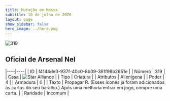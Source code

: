 ```yaml
---
title: Mutação em Massa
subtitle: 10 de julho de 2020
layout: page
show_sidebar: false
hero_image: ../hero.png
---
```


![319](https://cdn.keyforgegame.com/media/card_front/pt/479_319_R2J435GQW93W_pt.png)

## Oficial de Arsenal Nel

|----|----|
| ID | f4144de0-937f-40c0-8b09-361f98b2651e |
| Número | 319 |
| Casa | ![Star Alliance](https://archonarcana.com/images/thumb/7/7d/Star_Alliance.png/22px-Star_Alliance.png "Aliança Estelar") |
| Tipo | Criatura |
| Atributos | Alienígena |
| Poder | 4 |
| Armadura | 0 |
| Texto | Propagar R. (Esses ícones já foram adicionados às cartas do seu baralho.) Após uma melhoria entrar em jogo, compre uma carta. |
| Raridade | Incomum |
